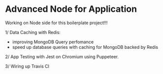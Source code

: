 # Advanced Node for Application

Working on Node side for this boilerplate project!!!

1/ Data Caching with Redis:

* improving MongoDB Query perfomance
* speed up database queries with caching for MongoDB backed by Redis

2/ App Testing with Jest on Chromium using Puppeteer.

3/ Wiring up Travis CI
